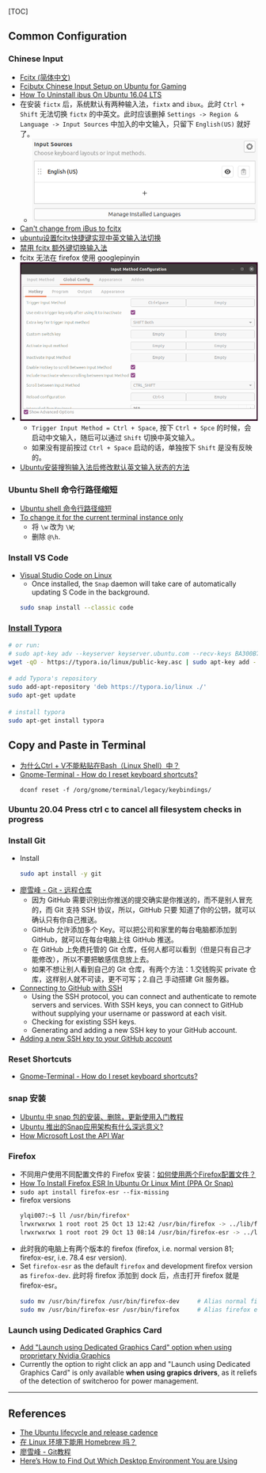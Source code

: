 [TOC]

## Common Configuration
### Chinese Input
* [Fcitx (简体中文)](https://www.linuxsecrets.com/archlinux-wiki/wiki.archlinux.org/index.php/Fcitx_%28%E7%AE%2580%E4%BD%2593%E4%B8%AD%E6%2596%2587%29.html)
* [Fcibutx Chinese Input Setup on Ubuntu for Gaming](https://leimao.github.io/blog/Ubuntu-Gaming-Chinese-Input/)
* [How To Uninstall ibus On Ubuntu 16.04 LTS](https://installlion.com/ubuntu/xenial/main/i/ibus/uninstall/index.html)
* 在安装 `fictx` 后，系统默认有两种输入法，`fixtx` and `ibux`。此时 `Ctrl + Shift` 无法切换 `fictx` 的中英文。此时应该删掉
`Settings -> Region & Language -> Input Sources` 中加入的中文输入，只留下 `English(US)` 就好了。
    * ![](images/Input_Sources.png)
* [Can't change from iBus to fcitx](https://askubuntu.com/a/1194876)
* [ubuntu设置fcitx快捷键实现中英文输入法切换](https://blog.csdn.net/jumpingpig/article/details/104743917)
* [禁用 fcitx 额外键切换输入法 ](http://einverne.github.io/post/2019/08/disable-fcitx-extra-key-for-trigger-input-method.html)
* fcitx 无法在 firefox 使用 googlepinyin
* ![](images/fcitx_input_method_configuration.png)
    * `Trigger Input Method = Ctrl + Space`, 按下 `Ctrl + Spce` 的时候，会启动中文输入，随后可以通过 `Shift` 切换中英文输入。
    * 如果没有提前按过 `Ctrl + Space` 启动的话，单独按下 `Shift` 是没有反映的。
* [Ubuntu安装搜狗输入法后修改默认英文输入状态的方法](https://blog.csdn.net/ameyume/article/details/87091652)

### Ubuntu Shell 命令行路径缩短
* [Ubuntu shell 命令行路径缩短](https://blog.csdn.net/aiqianqi1796/article/details/101835940)
* [To change it for the current terminal instance only](https://askubuntu.com/a/145626)
    * 将 `\w` 改为 `\W`;
    * 删除 `@\h`.

### Install VS Code
* [Visual Studio Code on Linux](https://code.visualstudio.com/docs/setup/linux)
    * Once installed, the `Snap` daemon will take care of automatically updating S Code in the background.
    ```bash
    sudo snap install --classic code
    ```

### [Install Typora](https://typora.io/#linux)
```bash
# or run:
# sudo apt-key adv --keyserver keyserver.ubuntu.com --recv-keys BA300B7755AFCFAE
wget -qO - https://typora.io/linux/public-key.asc | sudo apt-key add -

# add Typora's repository
sudo add-apt-repository 'deb https://typora.io/linux ./'
sudo apt-get update

# install typora
sudo apt-get install typora
```

## Copy and Paste in Terminal
* [为什么Ctrl + V不能粘贴在Bash（Linux Shell）中？](https://qastack.cn/superuser/421463/why-does-ctrl-v-not-paste-in-bash-linux-shell)
* [Gnome-Terminal - How do I reset keyboard shortcuts?](https://askubuntu.com/a/891203)
  ```
  dconf reset -f /org/gnome/terminal/legacy/keybindings/
  ```

### Ubuntu 20.04 Press ctrl c to cancel all filesystem checks in progress


### Install Git
* Install
    ```bash
    sudo apt install -y git
    ```
* [廖雪峰 - Git - 远程仓库](https://www.liaoxuefeng.com/wiki/896043488029600/896954117292416)
    * 因为 GitHub 需要识别出你推送的提交确实是你推送的，而不是别人冒充的，而 Git 支持 SSH 协议，所以，GitHub 只要
    知道了你的公钥，就可以确认只有你自己推送。
    * GitHub 允许添加多个 Key。可以把公司和家里的每台电脑都添加到 GitHub，就可以在每台电脑上往 GitHub 推送。
    * 在 GitHub 上免费托管的 Git 仓库，任何人都可以看到（但是只有自己才能修改），所以不要把敏感信息放上去。
    * 如果不想让别人看到自己的 Git 仓库，有两个方法：1.交钱购买 private 仓库，这样别人就不可读，更不可写；2.自己
    手动搭建 Git 服务器。
* [Connecting to GitHub with SSH](https://docs.github.com/en/free-pro-team@latest/github/authenticating-to-github/connecting-to-github-with-ssh)
    * Using the SSH protocol, you can connect and authenticate to remote servers and services. With SSH keys,
    you can connect to GitHub without supplying your username or password at each visit.
    * Checking for existing SSH keys.
    * Generating and adding a new SSH key to your GitHub account. 
* [Adding a new SSH key to your GitHub account](https://docs.github.com/en/enterprise-server@2.20/github/authenticating-to-github/adding-a-new-ssh-key-to-your-github-account)

### Reset Shortcuts
* [Gnome-Terminal - How do I reset keyboard shortcuts?](https://askubuntu.com/questions/891199/gnome-terminal-how-do-i-reset-keyboard-shortcuts)

### snap 安装
* [Ubuntu 中 snap 包的安装、删除，更新使用入门教程](https://m.linuxidc.com/Linux/2018-05/152385.htm)
* [Ubuntu 推出的Snap应用架构有什么深远意义?](https://www.zhihu.com/question/47514122)
* [How Microsoft Lost the API War](https://www.joelonsoftware.com/2004/06/13/how-microsoft-lost-the-api-war/)

### Firefox
* 不同用户使用不同配置文件的 Firefox 安装：[如何使用两个Firefox配置文件？](https://qastack.cn/ubuntu/660147/how-can-i-use-two-firefox-profiles)
* [How To Install Firefox ESR In Ubuntu Or Linux Mint (PPA Or Snap) ](https://www.linuxuprising.com/2018/11/how-to-install-firefox-esr-in-ubuntu-or.html)
* `sudo apt install firefox-esr --fix-missing`
* firefox versions
    ```bash
    ylqi007:~$ ll /usr/bin/firefox*
    lrwxrwxrwx 1 root root 25 Oct 13 12:42 /usr/bin/firefox -> ../lib/firefox/firefox.sh*
    lrwxrwxrwx 1 root root 29 Oct 13 08:14 /usr/bin/firefox-esr -> ../lib/firefox-esr/firefox.sh*
    ```
* 此时我的电脑上有两个版本的 firefox (firefox, i.e. normal version 81; firefox-esr, i.e. 78.4 esr version).
* Set `firefox-esr` as the default `firefox` and development firefox version as `firefox-dev`.
此时将 firefox 添加到 dock 后，点击打开 firefox 就是 firefox-esr。
  ```bash
  sudo mv /usr/bin/firefox /usr/bin/firefox-dev     # Alias normal firefox as firefox-dev
  sudo mv /usr/bin/firefox-esr /usr/bin/firefox     # Alias firefox esr as default firefox
  ``` 

### Launch using Dedicated Graphics Card
* [Add "Launch using Dedicated Graphics Card" option when using proprietary Nvidia Graphics](https://gitlab.gnome.org/GNOME/gnome-shell/-/issues/280)
* Currently the option to right click an app and "Launch using Dedicated Graphics Card" is only available
**when using grapics drivers**, as it reliefs of the detection of switcheroo for power management. 

---
## References
* [The Ubuntu lifecycle and release cadence](https://ubuntu.com/about/release-cycle)
* [在 Linux 环境下能用 Homebrew 吗？](https://www.zhihu.com/question/20022687)
* [廖雪峰 - Git教程](https://www.liaoxuefeng.com/wiki/896043488029600)
* [Here’s How to Find Out Which Desktop Environment You are Using](https://itsfoss.com/find-desktop-environment/)

